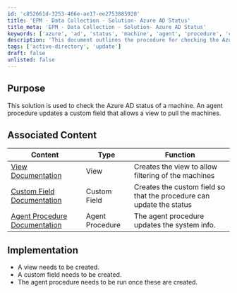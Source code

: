 ```yaml
---
id: 'c852661d-3253-466e-ae17-ee2753885920'
title: 'EPM - Data Collection - Solution- Azure AD Status'
title_meta: 'EPM - Data Collection - Solution- Azure AD Status'
keywords: ['azure', 'ad', 'status', 'machine', 'agent', 'procedure', 'custom', 'field']
description: 'This document outlines the procedure for checking the Azure AD status of a machine using an agent procedure that updates a custom field for better management and visibility of machine status.'
tags: ['active-directory', 'update']
draft: false
unlisted: false
---
```


## Purpose

This solution is used to check the Azure AD status of a machine. An agent procedure updates a custom field that allows a view to pull the machines.

## Associated Content

| Content                                                                                       | Type            | Function                                           |
|-----------------------------------------------------------------------------------------------|-----------------|----------------------------------------------------|
| [View Documentation](<../vsa/views/Azure AD Status.md>)                       | View            | Creates the view to allow filtering of the machines |
| [Custom Field Documentation](<../vsa/custom-fields/EPM - Data Collection - Custom Field- Azure AD Status.md>) | Custom Field    | Creates the custom field so that the procedure can update the status |
| [Agent Procedure Documentation](<../vsa/procedures/Azure AD Status.md>)             | Agent Procedure  | The agent procedure updates the system info.       |

## Implementation

- A view needs to be created.
- A custom field needs to be created.
- The agent procedure needs to be run once these are created.




